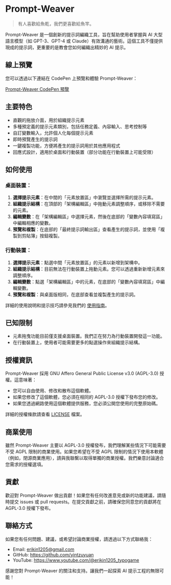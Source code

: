 # Prompt-Weaver

> 有人喜歡給魚乾，我們更喜歡給魚竿。

Prompt-Weaver 是一個創新的提示詞編織工具，旨在幫助使用者掌握與 AI 大型語言模型（如 GPT-3、GPT-4 或 Claude）有效溝通的藝術。這個工具不僅提供現成的提示詞，更重要的是教會您如何編織出精妙的 AI 提示。

## 線上預覽

您可以透過以下連結在 CodePen 上預覽和體驗 Prompt-Weaver：

[Prompt-Weaver CodePen 預覽](https://codepen.io/erikyin/pen/mdZbBZq)

## 主要特色

- 直觀的拖放介面，用於組織提示元素
- 多種預定義的提示元素類別，包括任務定義、內容輸入、思考控制等
- 自訂變數輸入，允許個人化每個提示元素
- 即時預覽產生的提示詞
- 一鍵複製功能，方便將產生的提示詞用於其他應用程式
- 回應式設計，適用於桌面和行動裝置（部分功能在行動裝置上可能受限）

## 如何使用

### 桌面裝置：

1. **選擇提示元素**：在中間的「元素放置區」中瀏覽並選擇所需的提示元素。
2. **組織提示結構**：在頂部的「架構編輯區」中拖動元素調整順序，或移除不需要的元素。
3. **編輯變數**：在「架構編輯區」中選擇元素，然後在底部的「變數內容填寫區」中編輯相應的變數。
4. **預覽和複製**：在底部的「最終提示詞輸出區」查看產生的提示詞，並使用「複製到剪貼簿」按鈕複製。

### 行動裝置：

1. **選擇提示元素**：點選中間「元素放置區」的元素以新增到架構中。
2. **組織提示結構**：目前無法在行動裝置上拖動元素。您可以透過重新新增元素來調整順序。
3. **編輯變數**：點選「架構編輯區」中的元素，在底部的「變數內容填寫區」中編輯變數。
4. **預覽和複製**：與桌面版相同，在底部查看並複製產生的提示詞。

詳細的使用說明和提示技巧請參見我們的 [使用指南](USAGE_GUIDE.md)。

## 已知限制

- 元素拖曳功能目前僅支援桌面裝置。我們正在努力為行動裝置開發這一功能。
- 在行動裝置上，使用者可能需要更多的點選操作來組織提示結構。

## 授權資訊

Prompt-Weaver 採用 GNU Affero General Public License v3.0 (AGPL-3.0) 授權。這意味著：

- 您可以自由使用、修改和散布這個軟體。
- 如果您修改了這個軟體，您必須在相同的 AGPL-3.0 授權下發布您的修改。
- 如果您透過網路使用這個軟體提供服務，您必須公開您使用的完整原始碼。

詳細的授權條款請查看 [LICENSE](LICENSE) 檔案。

## 商業使用

雖然 Prompt-Weaver 主要以 AGPL-3.0 授權發布，我們理解某些情況下可能需要不受 AGPL 限制的商業使用。如果您希望在不受 AGPL 限制的情況下使用本軟體（例如，閉源商業應用），請與我聯繫以取得單獨的商業授權。我們樂意討論適合您需求的授權選項。

## 貢獻

歡迎對 Prompt-Weaver 做出貢獻！如果您有任何改進意見或新的功能建議，請隨時提交 issues 或 pull requests。在提交貢獻之前，請確保您同意您的貢獻將在 AGPL-3.0 授權下發布。

## 聯絡方式

如果您有任何問題、建議，或希望討論商業授權，請透過以下方式聯絡我：

- Email: erikin1205@gmail.com
- GitHub: https://github.com/yintzuyuan
- YouTube: https://www.youtube.com/@erikin1205_typogame

感謝您對 Prompt-Weaver 的關注和支持。讓我們一起探索 AI 提示工程的無限可能！

